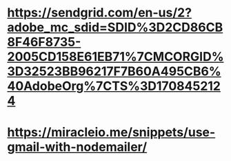 # https://sendgrid.com/en-us/2?adobe_mc_sdid=SDID%3D2CD86CB8F46F8735-2005CD158E61EB71%7CMCORGID%3D32523BB96217F7B60A495CB6%40AdobeOrg%7CTS%3D1708452124

# https://miracleio.me/snippets/use-gmail-with-nodemailer/